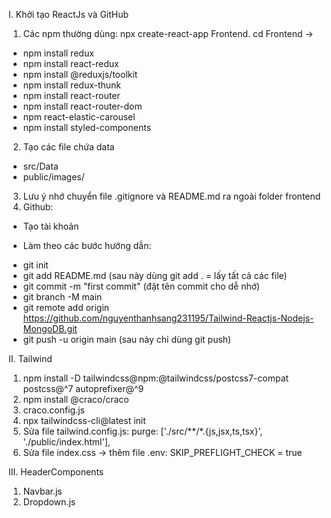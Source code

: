 I. Khởi tạo ReactJs và GitHub
1) Các npm thường dùng: npx create-react-app Frontend. cd Frontend ->
- npm install redux
- npm install react-redux
- npm install @reduxjs/toolkit
- npm install redux-thunk
- npm install react-router
- npm install react-router-dom
- npm react-elastic-carousel
- npm install styled-components
2) Tạo các file chứa data
- src/Data
- public/images/
3) Lưu ý nhớ chuyển file .gitignore và README.md ra ngoài folder frontend
4) Github:
- Tạo tài khoản
+ Làm theo các bước hướng dẫn:
- git init
- git add README.md (sau này dùng git add . = lấy tất cả các file)
- git commit -m "first commit" (đặt tên commit cho dễ nhớ)
- git branch -M main
- git remote add origin https://github.com/nguyenthanhsang231195/Tailwind-Reactjs-Nodejs-MongoDB.git
- git push -u origin main (sau này chỉ dùng git push)

II. Tailwind
1) npm install -D tailwindcss@npm:@tailwindcss/postcss7-compat postcss@^7 autoprefixer@^9
2) npm install @craco/craco
3) craco.config.js
4) npx tailwindcss-cli@latest init
5) Sửa file tailwind.config.js: purge: ['./src/**/*.{js,jsx,ts,tsx}', './public/index.html'],
6) Sửa file index.css -> thêm file .env: SKIP_PREFLIGHT_CHECK = true

III. HeaderComponents
1) Navbar.js
2) Dropdown.js